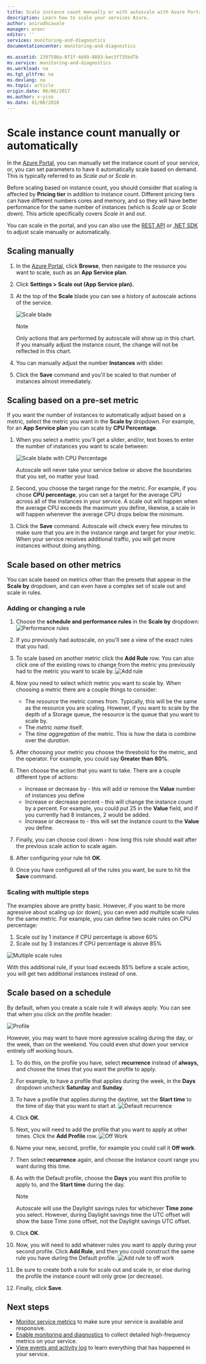 ```yaml
---
title: Scale instance count manually or with autoscale with Azure Portal | Azure
description: Learn how to scale your services Azure.
author: anirudhcavale
manager: orenr
editor: ''
services: monitoring-and-diagnostics
documentationcenter: monitoring-and-diagnostics

ms.assetid: 2397596a-071f-4d49-8893-bec5f735bd7b
ms.service: monitoring-and-diagnostics
ms.workload: na
ms.tgt_pltfrm: na
ms.devlang: na
ms.topic: article
origin.date: 06/06/2017
ms.author: v-yiso
ms.date: 01/08/2018
---
```


# Scale instance count manually or automatically

In the [Azure Portal](https://portal.azure.cn/), you can manually set the instance count of your service, or, you can set parameters to have it automatically scale based on demand. This is typically referred to as *Scale out* or *Scale in*.

Before scaling based on instance count, you should consider that scaling is affected by **Pricing tier** in addition to instance count. Different pricing tiers can have different numbers cores and memory, and so they will have better performance for the same number of instances (which is *Scale up* or *Scale down*). This article specifically covers *Scale in* and *out*.

You can scale in the portal, and you can also use the [REST API](https://msdn.microsoft.com/zh-cn/library/azure/dn931953.aspx) or [.NET SDK](https://www.nuget.org/packages/Microsoft.Azure.Management.Monitor) to adjust scale manually or automatically.

## Scaling manually
1. In the [Azure Portal](https://portal.azure.cn/), click **Browse**, then navigate to the resource you want to scale, such as an **App Service plan**.
2. Click **Settings > Scale out (App Service plan).**
3. At the top of the **Scale** blade you can see a history of autoscale actions of the service.
   
    ![Scale blade](./media/insights-how-to-scale/Insights_ScaleBladeDayZero.png)
   
   > [!NOTE]
   > Only actions that are performed by autoscale will show up in this chart. If you manually adjust the instance count, the change will not be reflected in this chart.
   > 
   > 
   
4. You can manually adjust the number **Instances** with slider.
5. Click the **Save** command and you'll be scaled to that number of instances almost immediately. 

## Scaling based on a pre-set metric

If you want the number of instances to automatically adjust based on a metric, select the metric you want in the **Scale by** dropdown. For example, for an **App Service plan** you can scale by **CPU Percentage**.

1. When you select a metric you'll get a slider, and/or, text boxes to enter the number of instances you want to scale between:

    ![Scale blade with CPU Percentage](./media/insights-how-to-scale/Insights_ScaleBladeCPU.png) 

    Autoscale will never take your service below or above the boundaries that you set, no matter your load.

2. Second, you choose the target range for the metric. For example, if you chose **CPU percentage**, you can set a target for the average CPU across all of the instances in your service. A scale out will happen when the average CPU exceeds the maximum you define, likewise, a scale in will happen whenever the average CPU drops below the minimum.

3. Click the **Save** command. Autoscale will check every few minutes to make sure that you are in the instance range and target for your metric. When your service receives additional traffic,  you will get more instances without doing anything.

## Scale based on other metrics

You can scale based on metrics other than the presets that appear in the **Scale by** dropdown, and can even have a complex set of scale out and scale in rules.

### Adding or changing a rule

1. Choose the **schedule and performance rules** in the **Scale by** dropdown:
![Performance rules](./media/insights-how-to-scale/Insights_PerformanceRules.png)

2. If you previously had autoscale, on you'll see a view of the exact rules that you had.

3. To scale based on another metric click the **Add Rule** row. You can also click one of the existing rows to change from the metric you previously had to the metric you want to scale by.
![Add rule](./media/insights-how-to-scale/Insights_AddRule.png)

4. Now you need to select which metric you want to scale by. When choosing a metric there are a couple things to consider:
    * The *resource* the metric comes from. Typically, this will be the same as the resource you are scaling. However, if you want to scale by the depth of a Storage queue, the resource is the queue that you want to scale by.
    * The *metric name* itself. 
    * The *time aggregation* of the metric. This is how the data is combine over the *duration*.

5. After choosing your metric you choose the threshold for the metric, and the operator. For example, you could say **Greater than** **80%**. 

6. Then choose the action that you want to take. There are a couple different type of actions:
    * Increase or decrease by - this will add or remove the **Value** number of instances you define
    * Increase or decrease percent - this will change the instance count by a percent. For example, you could put 25 in the **Value** field, and if you currently had 8 instances, 2 would be added.
    * Increase or decrease to - this will set the instance count to the **Value** you define.

7. Finally, you can choose cool down - how long this rule should wait after the previous scale action to scale again.

8. After configuring your rule hit **OK**. 

9. Once you have configured all of the rules you want, be sure to hit the **Save** command.

### Scaling with multiple steps

The examples above are pretty basic. However, if you want to be more agressive about scaling up (or down), you can even add multiple scale rules for the same metric. For example, you can define two scale rules on CPU percentage:

1. Scale out by 1 instance if CPU percentage is above 60%
2. Scale out by 3 instances if CPU percentage is above 85%

![Multiple scale rules](./media/insights-how-to-scale/Insights_MultipleScaleRules.png)

With this additional rule, if your load exceeds 85% before a scale action, you will get two additional instances instead of one. 

## Scale based on a schedule

By default, when you create a scale rule it will  always apply. You can see that when you click on the profile header:

![Profile](./media/insights-how-to-scale/Insights_Profile.png)

However, you may want to have more agressive scaling during the day, or the week, than on the weekend. You could even shut down your service entirely off working hours.

1. To do this, on the profile you have, select **recurrence** instead of **always,** and choose the times that you want the profile to apply.

2. For example, to have a profile that applies during the week, in the **Days** dropdown uncheck **Saturday** and **Sunday**.

3. To have a profile that applies during the daytime, set the **Start time** to the time of day that you want to start at.
    ![Default recurrence](./media/insights-how-to-scale/Insights_ProfileRecurrence.png)

4. Click **OK**.

5. Next, you will need to add the profile that you want to apply at other times. Click the **Add Profile** row. 
    ![Off Work](./media/insights-how-to-scale/Insights_ProfileOffWork.png)

6. Name your new, second, profile, for example you could call it **Off work**. 

7. Then select **recurrence** again, and choose the instance count range you want during this time.

8. As with the Default profile, choose the **Days** you want this profile to apply to, and the **Start time** during the day.
   
   > [!NOTE]
   > Autoscale will use the Daylight savings rules for whichever **Time zone** you select. However, during Daylight savings time the UTC offset will show the base Time zone offset, not the Daylight savings UTC offset.
   > 
   > 
   
9. Click **OK**.

10. Now, you will need to add whatever rules you want to apply during your second profile. Click **Add Rule**, and then you could construct the same rule you have during the Default profile.
    ![Add rule to off work](./media/insights-how-to-scale/Insights_RuleOffWork.png)

11. Be sure to create both a rule for scale out and scale in, or else during the profile the instance count will only grow (or decrease). 

12. Finally, click **Save**.

## Next steps
* [Monitor service metrics](./insights-how-to-customize-monitoring.md) to make sure your service is available and responsive.
* [Enable monitoring and diagnostics](./insights-how-to-use-diagnostics.md) to collect detailed high-frequency metrics on your service.
* [View events and activity log](./insights-debugging-with-events.md) to learn everything that has happened in your service.
